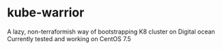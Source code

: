 # kube-warrior

A lazy, non-terraformish way of bootstrapping K8 cluster on Digital ocean
Currently tested and working on CentOS 7.5 
